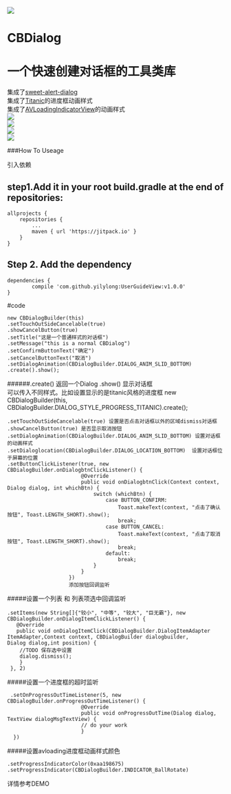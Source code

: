 [![](https://jitpack.io/v/yilylong/CBDialog.svg)](https://jitpack.io/#yilylong/CBDialog)
# CBDialog
一个快速创建对话框的工具类库
============
集成了[sweet-alert-dialog](https://github.com/pedant/sweet-alert-dialog)<br/>
集成了[Titanic](https://github.com/RomainPiel/Titanic)的进度框动画样式<br/>
集成了[AVLoadingIndicatorView](https://github.com/81813780/AVLoadingIndicatorView)的动画样式<br/>
![](https://raw.githubusercontent.com/yilylong/ImageResource/master/cbdialog_1.png)  
![](https://raw.githubusercontent.com/yilylong/ImageResource/master/cbdialog_2.png)  
![](https://raw.githubusercontent.com/yilylong/ImageResource/master/cbdialog_3.png)  
![](https://raw.githubusercontent.com/yilylong/ImageResource/master/cbdialog_4.png)  

###How To Useage

引入依赖

step1.Add it in your root build.gradle at the end of repositories:
-
    allprojects {
		repositories {
			...
			maven { url 'https://jitpack.io' }
		}
	}

Step 2. Add the dependency
-
    dependencies {
	        compile 'com.github.yilylong:UserGuideView:v1.0.0'
	}

    
#code 

    new CBDialogBuilder(this)
    .setTouchOutSideCancelable(true)
    .showCancelButton(true)
    .setTitle("这是一个普通样式的对话框")
    .setMessage("this is a normal CBDialog")
    .setConfirmButtonText("确定")
    .setCancelButtonText("取消")
    .setDialogAnimation(CBDialogBuilder.DIALOG_ANIM_SLID_BOTTOM)
    .create().show();  


######.create() 返回一个Dialog .show() 显示对话框  
可以传入不同样式。比如设置显示的是titanic风格的进度框
new CBDialogBuilder(this, CBDialogBuilder.DIALOG_STYLE_PROGRESS_TITANIC).create();

    .setTouchOutSideCancelable(true) 设置是否点击对话框以外的区域dismiss对话框  
    .showCancelButton(true) 是否显示取消按钮
    .setDialogAnimation(CBDialogBuilder.DIALOG_ANIM_SLID_BOTTOM) 设置对话框的动画样式 
    .setDialoglocation(CBDialogBuilder.DIALOG_LOCATION_BOTTOM)  设置对话框位于屏幕的位置
    .setButtonClickListener(true, new CBDialogBuilder.onDialogbtnClickListener() {
                            @Override
                            public void onDialogbtnClick(Context context, Dialog dialog, int whichBtn) {
                                switch (whichBtn) {
                                    case BUTTON_CONFIRM:
                                        Toast.makeText(context, "点击了确认按钮", Toast.LENGTH_SHORT).show();
                                        break;
                                    case BUTTON_CANCEL:
                                        Toast.makeText(context, "点击了取消按钮", Toast.LENGTH_SHORT).show();
                                        break;
                                    default:
                                        break;
                                }
                            }
                        })
                        添加按钮回调监听

#####设置一个列表 和 列表项选中回调监听

    .setItems(new String[]{"较小", "中等", "较大", "巨无霸"}, new CBDialogBuilder.onDialogItemClickListener() {
       @Override
       public void onDialogItemClick(CBDialogBuilder.DialogItemAdapter ItemAdapter,Context context, CBDialogBuilder dialogbuilder,             Dialog dialog,int position) {
        //TODO 保存选中设置
        dialog.dismiss();
        }
     }, 2)

#####设置一个进度框的超时监听

     .setOnProgressOutTimeListener(5, new CBDialogBuilder.onProgressOutTimeListener() {
                            @Override
                            public void onProgressOutTime(Dialog dialog, TextView dialogMsgTextView) {
                            // do your work
                            }
      })
      
#####设置avloading进度框动画样式颜色

    .setProgressIndicatorColor(0xaa198675)
    .setProgressIndicator(CBDialogBuilder.INDICATOR_BallRotate)

详情参考DEMO
